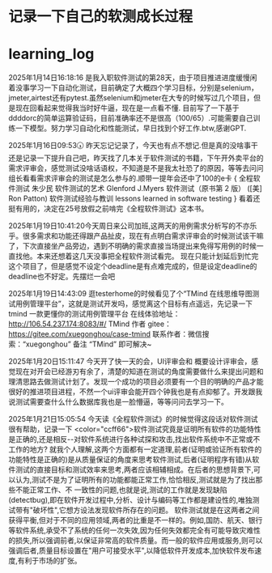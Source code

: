 # 记录一下自己的软测成长过程




# learning_log
2025年1月14日16:18:16 是我入职软件测试的第28天，由于项目推进进度缓慢闲着没事学习一下自动化测试，目前确定了大概四个学习目标，分别是selenium，jmeter,airtest还有pytest.虽然selenium和jmeter在大专的时候写过几个项目，但是现在回看起来觉得我当时好牛逼，现在是一点看不懂.
目前写了一下基于ddddorc的简单运算验证码，目前准确率还不是很高（100/65）.可能需要自己训练一下模型。努力学习自动化和性能测试，早日找到个好工作.btw,感谢GPT.

2025年1月16日09:53🕠 昨天忘记记录了，今天也有点不想记.但是真的没啥事干还是记录一下提升自己吧，昨天找了几本关于软件测试的书籍，下午开外卖平台的需求评审会，感觉测试没啥话语权，不知道是不是我太社恐了的原因，等等去问问组长看看需求评审会的测试是怎么参与的.顺带一提年会还中了100的e卡
{
全程软件测试 朱少民
软件测试的艺术 Glenford J.Myers
软件测试（原书第 2 版） ([美] Ron Patton)
软件测试经验与教训 lessons learned in software testing
}
看着还挺有用的，决定在25号放假之前啃完《全程软件测试》这本书。

2025年1月19日10:41:20今天周日来公司加班,这两天的用例需求分析写的不亦乐乎。很多需求和功能还得跟产品扯皮，现在有点明白需求评审会的时候测试该干嘛了，下次直接坐产品旁边，遇到不明确的需求直接当场提出来免得写用例的时候一直找他。本来还想着这几天没事把全程软件测试看完。
现在只能计划延后到忙完这个项目了，但是感觉不设定个deadline是有点难完成的，但是设定deadline的deadline也不好定。先摆烂一会吧

2025年1月19日14:43:09 逛testerhome的时候看见了个“TMind 在线思维导图测试用例管理平台”，这就是测试开发吗，感觉离这个目标有点遥远，先记录一下
tmind 一款更懂你的测试用例管理平台
在线体验地址：http://106.54.237.174:8083/#/
TMind 作者 gitee：https://gitee.com/xuegonghou/case-tmind
联系作者：微信搜索：“xuegonghou” 备注 “TMind” 即可解决~

2025年1月20日15:11:47 今天开了快一天的会，UI评审会和 概要设计评审会，感觉现在对开会已经游刃有余了，清楚的知道在测试的角度需要做什么来提出问题和理清思路去做测试计划了。发现一个成功的项目必须要有一个目的明确的产品才能很好的推进项目进程，不然一个ui评审会能开四个钟我也是有点抑郁了。开发跟我说测试需要查什么什么数据库我也是一脸懵逼，等等问问去学习一下。

2025年1月21日15:05:54 今天读《全程软件测试》的时候觉得这段话对软件测试很有帮助，记录一下
<color="ccff66">软件测试究竟是证明所有软件的功能特性是正确的,还是相反--对软件系统进行各种试探和攻击,找出软件系统中不正常或不工作的地方?
就我个人理解,这两个方面都有一定道理,前者(证明或验证所有软件的功能特性是正确的)是从质量保证的角度来思考软件测试,后者(证明程序有错)从软件测试的直接目标和测试效率来思考,两者应该相辅相成。在后者的思想背景下,可以认为,测试不是为了证明所有的功能都能正常工作,恰恰相反,测试就是为了找出那些不能正常工作、不
一致性的问题,也就是说,测试的工作就是发现缺陷(detectbug),即在软件开发过程中,分析、设计与编码等工作都是建设性的,唯独测试带有"破坏性",它想方设法发现软件所存在的问题。
软件测试就是在这两者之间获得平衡,但对于不同的应用领域,两者的比重是不一样的。例如,国防、航天、银行等软件系统,承受不了系统的任何一次失效,因为任何失效都完全有可能导致灾难性的损失,所以强调前者,以保证非常高的软件质量。而一般的软件应用或服务,则可以强调后者,质量目标设置在"用户可接受水平",以降低软件开发成本,加快软件发布速度,有利于市场的扩张。
